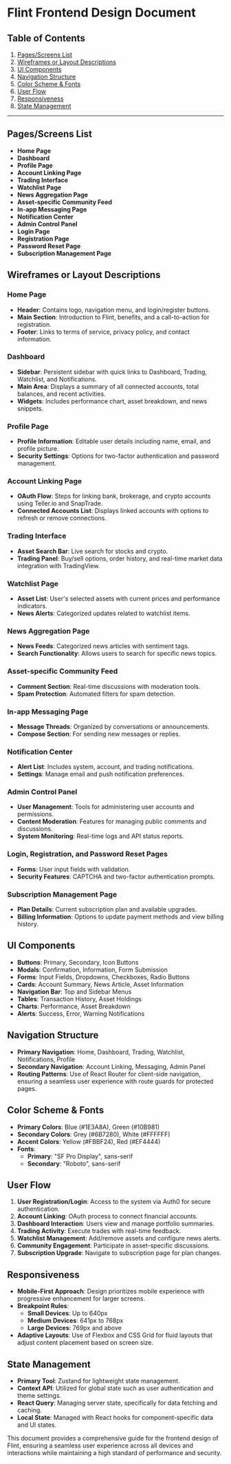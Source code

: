 # Flint Frontend Design Document

## Table of Contents
1. [Pages/Screens List](#pages-screens-list)
2. [Wireframes or Layout Descriptions](#wireframes-or-layout-descriptions)
3. [UI Components](#ui-components)
4. [Navigation Structure](#navigation-structure)
5. [Color Scheme & Fonts](#color-scheme-fonts)
6. [User Flow](#user-flow)
7. [Responsiveness](#responsiveness)
8. [State Management](#state-management)

---

## Pages/Screens List

- **Home Page**
- **Dashboard**
- **Profile Page**
- **Account Linking Page**
- **Trading Interface**
- **Watchlist Page**
- **News Aggregation Page**
- **Asset-specific Community Feed**
- **In-app Messaging Page**
- **Notification Center**
- **Admin Control Panel**
- **Login Page**
- **Registration Page**
- **Password Reset Page**
- **Subscription Management Page**

## Wireframes or Layout Descriptions

### Home Page
- **Header**: Contains logo, navigation menu, and login/register buttons.
- **Main Section**: Introduction to Flint, benefits, and a call-to-action for registration.
- **Footer**: Links to terms of service, privacy policy, and contact information.

### Dashboard
- **Sidebar**: Persistent sidebar with quick links to Dashboard, Trading, Watchlist, and Notifications.
- **Main Area**: Displays a summary of all connected accounts, total balances, and recent activities.
- **Widgets**: Includes performance chart, asset breakdown, and news snippets.

### Profile Page
- **Profile Information**: Editable user details including name, email, and profile picture.
- **Security Settings**: Options for two-factor authentication and password management.

### Account Linking Page
- **OAuth Flow**: Steps for linking bank, brokerage, and crypto accounts using Teller.io and SnapTrade.
- **Connected Accounts List**: Displays linked accounts with options to refresh or remove connections.

### Trading Interface
- **Asset Search Bar**: Live search for stocks and crypto.
- **Trading Panel**: Buy/sell options, order history, and real-time market data integration with TradingView.

### Watchlist Page
- **Asset List**: User's selected assets with current prices and performance indicators.
- **News Alerts**: Categorized updates related to watchlist items.

### News Aggregation Page
- **News Feeds**: Categorized news articles with sentiment tags.
- **Search Functionality**: Allows users to search for specific news topics.

### Asset-specific Community Feed
- **Comment Section**: Real-time discussions with moderation tools.
- **Spam Protection**: Automated filters for spam detection.

### In-app Messaging Page
- **Message Threads**: Organized by conversations or announcements.
- **Compose Section**: For sending new messages or replies.

### Notification Center
- **Alert List**: Includes system, account, and trading notifications.
- **Settings**: Manage email and push notification preferences.

### Admin Control Panel
- **User Management**: Tools for administering user accounts and permissions.
- **Content Moderation**: Features for managing public comments and discussions.
- **System Monitoring**: Real-time logs and API status reports.

### Login, Registration, and Password Reset Pages
- **Forms**: User input fields with validation.
- **Security Features**: CAPTCHA and two-factor authentication prompts.

### Subscription Management Page
- **Plan Details**: Current subscription plan and available upgrades.
- **Billing Information**: Options to update payment methods and view billing history.

## UI Components

- **Buttons**: Primary, Secondary, Icon Buttons
- **Modals**: Confirmation, Information, Form Submission
- **Forms**: Input Fields, Dropdowns, Checkboxes, Radio Buttons
- **Cards**: Account Summary, News Article, Asset Information
- **Navigation Bar**: Top and Sidebar Menus
- **Tables**: Transaction History, Asset Holdings
- **Charts**: Performance, Asset Breakdown
- **Alerts**: Success, Error, Warning Notifications

## Navigation Structure

- **Primary Navigation**: Home, Dashboard, Trading, Watchlist, Notifications, Profile
- **Secondary Navigation**: Account Linking, Messaging, Admin Panel
- **Routing Patterns**: Use of React Router for client-side navigation, ensuring a seamless user experience with route guards for protected pages.

## Color Scheme & Fonts

- **Primary Colors**: Blue (#1E3A8A), Green (#10B981)
- **Secondary Colors**: Grey (#6B7280), White (#FFFFFF)
- **Accent Colors**: Yellow (#FBBF24), Red (#EF4444)
- **Fonts**: 
  - **Primary**: "SF Pro Display", sans-serif
  - **Secondary**: "Roboto", sans-serif

## User Flow

1. **User Registration/Login**: Access to the system via Auth0 for secure authentication.
2. **Account Linking**: OAuth process to connect financial accounts.
3. **Dashboard Interaction**: Users view and manage portfolio summaries.
4. **Trading Activity**: Execute trades with real-time feedback.
5. **Watchlist Management**: Add/remove assets and configure news alerts.
6. **Community Engagement**: Participate in asset-specific discussions.
7. **Subscription Upgrade**: Navigate to subscription page for plan changes.

## Responsiveness

- **Mobile-First Approach**: Design prioritizes mobile experience with progressive enhancement for larger screens.
- **Breakpoint Rules**:
  - **Small Devices**: Up to 640px
  - **Medium Devices**: 641px to 768px
  - **Large Devices**: 769px and above
- **Adaptive Layouts**: Use of Flexbox and CSS Grid for fluid layouts that adjust content placement based on screen size.

## State Management

- **Primary Tool**: Zustand for lightweight state management.
- **Context API**: Utilized for global state such as user authentication and theme settings.
- **React Query**: Managing server state, specifically for data fetching and caching.
- **Local State**: Managed with React hooks for component-specific data and UI states.

This document provides a comprehensive guide for the frontend design of Flint, ensuring a seamless user experience across all devices and interactions while maintaining a high standard of performance and security.